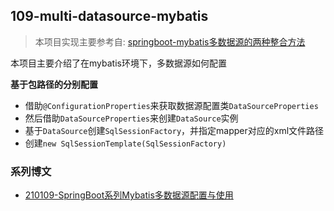 ## 109-multi-datasource-mybatis

> 本项目实现主要参考自: [springboot-mybatis多数据源的两种整合方法](https://blog.csdn.net/tuesdayma/article/details/81081666)

本项目主要介绍了在mybatis环境下，多数据源如何配置

**基于包路径的分别配置**

- 借助`@ConfigurationProperties`来获取数据源配置类`DataSourceProperties`
- 然后借助`DataSourceProperties`来创建`DataSource`实例
- 基于`DataSource`创建`SqlSessionFactory`，并指定mapper对应的xml文件路径
- 创建`new SqlSessionTemplate(SqlSessionFactory)`

### 系列博文

- [210109-SpringBoot系列Mybatis多数据源配置与使用](https://spring.hhui.top/spring-blog/2021/01/09/210109-SpringBoot%E7%B3%BB%E5%88%97Mybatis%E5%A4%9A%E6%95%B0%E6%8D%AE%E6%BA%90%E9%85%8D%E7%BD%AE%E4%B8%8E%E4%BD%BF%E7%94%A8/)